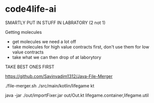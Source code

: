 # code4life-ai

SMARTLY PUT IN STUFF IN LABRATORY (2 not 1)


Getting molecules
- get molecules we need a lot off
- take molecules for high value contracts first, don't use them for low value contracts
- take what we can then drop of at laborytory


TAKE BEST ONES FIRST

https://github.com/Savinvadim1312/Java-File-Merger


./file-merger.sh ./src/main/kotlin/lifegame kt


 java -jar ./out/importFixer.jar out/Out.kt lifegame.container,lifegame.util